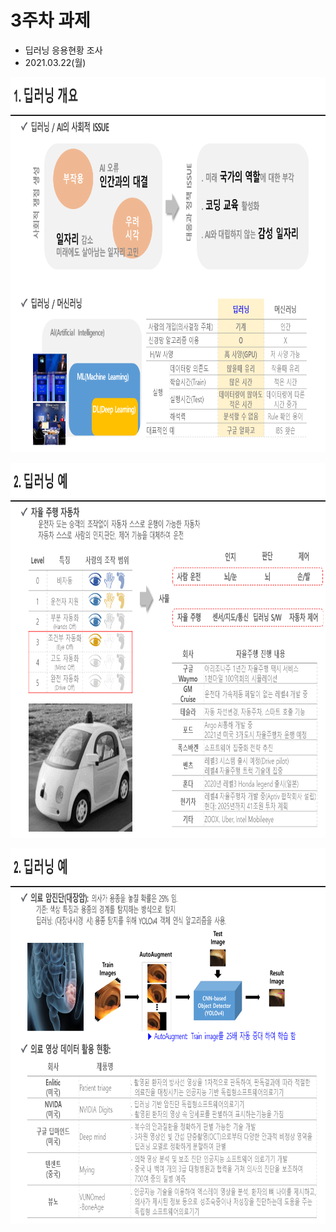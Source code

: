 # 3주차 과제
 - 딥러닝 응용현황 조사
 - 2021.03.22(월)
 
<p> <img src="https://github.com/ByeongKeun/Industrial-AI/blob/master/images/2021_0319_deeplearning_example1.PNG" border="0" width="900" height="600"> </p>
<p> <img src="https://github.com/ByeongKeun/Industrial-AI/blob/master/images/2021_0319_deeplearning_example2.PNG" border="0" width="900" height="600"> </p>
<p> <img src="https://github.com/ByeongKeun/Industrial-AI/blob/master/images/2021_0319_deeplearning_example3.PNG" border="0" width="900" height="600"> </p>
